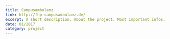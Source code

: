 ```yaml
---
title: Campusambulanz
link: http://fhp-campusambulanz.de/
excerpt: A short description. About the project. Most important infos.
date: 01/2017
category: project
---
```

